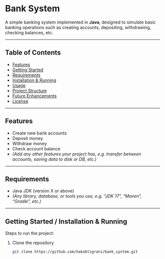 # Bank System

A simple banking system implemented in **Java**, designed to simulate basic banking operations such as creating accounts, depositing, withdrawing, checking balances, etc.

---

## Table of Contents

- [Features](#features)  
- [Getting Started](#getting-started)  
- [Requirements](#requirements)  
- [Installation & Running](#installation--running)  
- [Usage](#usage)  
- [Project Structure](#project-structure)  
- [Future Enhancements](#future-enhancements)  
- [License](#license)

---

## Features

- Create new bank accounts  
- Deposit money  
- Withdraw money  
- Check account balance  
- *(Add any other features your project has, e.g. transfer between accounts, saving data to disk or DB, etc.)*

---

## Requirements

- Java JDK (version X or above)  
- *(Any library, database, or tools you use, e.g. “JDK 17”, “Maven”, “Gradle”, etc.)*

---

## Getting Started / Installation & Running

Steps to run the project:

1. Clone the repository  
   ```bash
   git clone https://github.com/hakobtigrani/bank_system.git
